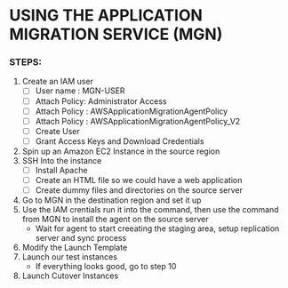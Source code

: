 # USING THE APPLICATION MIGRATION SERVICE (MGN)

### STEPS:
1. Create an IAM user 
   - [ ] User name : MGN-USER
   - [ ] Attach Policy: Administrator Access
   - [ ] Attach Policy : AWSApplicationMigrationAgentPolicy
   - [ ] Attach Policy : AWSApplicationMigrationAgentPolicy_V2
   - [ ] Create User
   - [ ] Grant Access Keys and Download Credentials
     <br>
2. Spin up an Amazon EC2 Instance in the source region
3. SSH Into the instance <br>
   - [ ]  Install Apache
   - [ ]  Create an HTML file so we could have a web application
   - [ ]  Create dummy files and directories on the source server
4. Go to MGN in the destination region and set it up
5. Use the IAM crentials run it into the command, then use the command from MGN to install the agent on the source server
   - Wait for agent to start creeating the staging area, setup replication server and sync process
6. Modify the Launch Template
7. Launch our test instances
   - If everything looks good, go to step 10
8. Launch Cutover Instances
